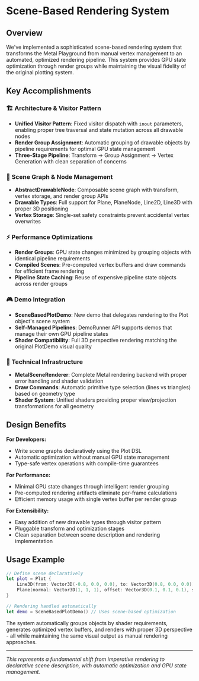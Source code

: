 # Scene-Based Rendering System

## Overview

We've implemented a sophisticated scene-based rendering system that transforms the Metal Playground from manual vertex management to an automated, optimized rendering pipeline. This system provides GPU state optimization through render groups while maintaining the visual fidelity of the original plotting system.

## Key Accomplishments

### 🏗️ **Architecture & Visitor Pattern**
- **Unified Visitor Pattern**: Fixed visitor dispatch with `inout` parameters, enabling proper tree traversal and state mutation across all drawable nodes
- **Render Group Assignment**: Automatic grouping of drawable objects by pipeline requirements for optimal GPU state management
- **Three-Stage Pipeline**: Transform → Group Assignment → Vertex Generation with clean separation of concerns

### 🎨 **Scene Graph & Node Management**
- **AbstractDrawableNode**: Composable scene graph with transform, vertex storage, and render group APIs
- **Drawable Types**: Full support for Plane, PlaneNode, Line2D, Line3D with proper 3D positioning
- **Vertex Storage**: Single-set safety constraints prevent accidental vertex overwrites

### ⚡ **Performance Optimizations**
- **Render Groups**: GPU state changes minimized by grouping objects with identical pipeline requirements
- **Compiled Scenes**: Pre-computed vertex buffers and draw commands for efficient frame rendering
- **Pipeline State Caching**: Reuse of expensive pipeline state objects across render groups

### 🎮 **Demo Integration**
- **SceneBasedPlotDemo**: New demo that delegates rendering to the Plot object's scene system
- **Self-Managed Pipelines**: DemoRunner API supports demos that manage their own GPU pipeline states
- **Shader Compatibility**: Full 3D perspective rendering matching the original PlotDemo visual quality

### 🔧 **Technical Infrastructure**
- **MetalSceneRenderer**: Complete Metal rendering backend with proper error handling and shader validation
- **Draw Commands**: Automatic primitive type selection (lines vs triangles) based on geometry type
- **Shader System**: Unified shaders providing proper view/projection transformations for all geometry

## Design Benefits

**For Developers:**
- Write scene graphs declaratively using the Plot DSL
- Automatic optimization without manual GPU state management
- Type-safe vertex operations with compile-time guarantees

**For Performance:**
- Minimal GPU state changes through intelligent render grouping
- Pre-computed rendering artifacts eliminate per-frame calculations
- Efficient memory usage with single vertex buffer per render group

**For Extensibility:**
- Easy addition of new drawable types through visitor pattern
- Pluggable transform and optimization stages
- Clean separation between scene description and rendering implementation

## Usage Example

```swift
// Define scene declaratively
let plot = Plot {
    Line3D(from: Vector3D(-0.8, 0.0, 0.0), to: Vector3D(0.8, 0.0, 0.0))
    Plane(normal: Vector3D(1, 1, 1), offset: Vector3D(0.1, 0.1, 0.1), size: 1)
}

// Rendering handled automatically
let demo = SceneBasedPlotDemo() // Uses scene-based optimization
```

The system automatically groups objects by shader requirements, generates optimized vertex buffers, and renders with proper 3D perspective - all while maintaining the same visual output as manual rendering approaches.

---

*This represents a fundamental shift from imperative rendering to declarative scene description, with automatic optimization and GPU state management.*